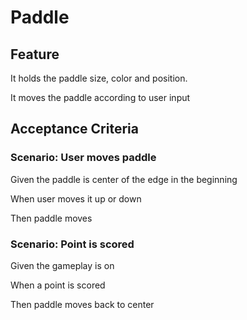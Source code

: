 # Paddle

## Feature

It holds the paddle size, color and position.
  
It moves the paddle according to user input

## Acceptance Criteria

### Scenario: User moves paddle

  Given the paddle is center of the edge in the beginning
  
  When user moves it up or down
  
  Then paddle moves

### Scenario: Point is scored

  Given the gameplay is on
  
  When a point is scored
  
  Then paddle moves back to center
